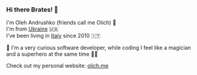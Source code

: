 ### Hi there Brates! 👋

I'm Oleh Andrushko (friends call me Olich) 👱 <br>
I'm from [Ukraine](https://goo.gl/maps/TNhdrpgGgsRaUbJy7) 🇺🇦 <br>
I've been living in [Italy](https://goo.gl/maps/LjJxzanHLYo7A1TQA) since 2010  🇮🇹 <br>

🧙 I'm a very curious software developer, while coding I feel like a magician and a superhero at the same time 🦸‍♂️

Check out my personal website: [olich.me](https://www.olich.me/)
